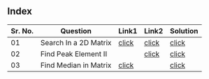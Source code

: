 ## Index 

Sr. No. | Question|Link1 | Link2 | Solution
---|---|---|---|---
01 | Search In a 2D Matrix | [click](https://practice.geeksforgeeks.org/problems/search-in-a-matrix17201720/1?utm_source=youtube&utm_medium=collab_striver_ytdescription&utm_campaign=search-in-a-matrix)|[click](https://leetcode.com/problems/search-a-2d-matrix/) |[click](./Solutions/SearchInA2DMatrix.java)
02 | Find Peak Element II | |[click]() |[click](./Solutions/FindPeakElementII.java) 
03 | Find Median in Matrix | [click](https://practice.geeksforgeeks.org/problems/median-in-a-row-wise-sorted-matrix1527/1?utm_source=youtube&utm_medium=collab_striver_ytdescription&utm_campaign=median-in-a-row-wise-sorted-matrix) ||[click](./Solutions/FindMedianInMatrix.java)